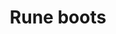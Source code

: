 ---
layout: item
title: Rune boots
item-id: 4131
datatable: true
id: 4131
name: "Rune boots"
members: true
lowalch: 5000
highalch: 7500
examine: "These will protect my feet."
monsters:
  - id: 8
    name: "Nechryael"
    members: true
    combat_level: 115
    wiki_url: "https://oldschool.runescape.wiki/w/Nechryael"
    drops:
      - quantity: "1"
        rarity: 0.008620689655172414
    image: "https://oldschool.runescape.wiki/images/0/00/Nechryael.png?d80e7"
  - id: 7278
    name: "Greater Nechryael"
    members: true
    combat_level: 200
    wiki_url: "https://oldschool.runescape.wiki/w/Greater_Nechryael"
    drops:
      - quantity: "1"
        rarity: 0.0078125
    image: "https://oldschool.runescape.wiki/images/d/dc/Greater_Nechryael.png?a4d2b"
  - id: 7411
    name: "Nechryarch"
    members: true
    combat_level: 300
    wiki_url: "https://oldschool.runescape.wiki/w/Nechryarch"
    drops:
      - quantity: "1"
        rarity: 0.008620689655172414
    image: "https://oldschool.runescape.wiki/images/f/f8/Nechryarch.png?64d32"
---